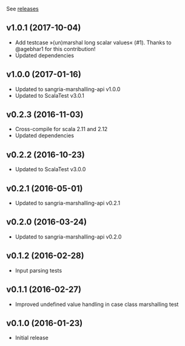 See [releases](https://github.com/sangria-graphql-org/sangria-marshalling-testkit/releases)

## v1.0.1 (2017-10-04)

* Add testcase »(un)marshal long scalar values« (#1). Thanks to @agebhar1 for this contribution!
* Updated dependencies

## v1.0.0 (2017-01-16)

* Updated to sangria-marshalling-api v1.0.0
* Updated to ScalaTest v3.0.1

## v0.2.3 (2016-11-03)

* Cross-compile for scala 2.11 and 2.12
* Updated dependencies

## v0.2.2 (2016-10-23)

* Updated to ScalaTest v3.0.0

## v0.2.1 (2016-05-01)

* Updated to sangria-marshalling-api v0.2.1

## v0.2.0 (2016-03-24)

* Updated to sangria-marshalling-api v0.2.0

## v0.1.2 (2016-02-28)

* Input parsing tests 

## v0.1.1 (2016-02-27)

* Improved undefined value handling in case class marshalling test 

## v0.1.0 (2016-01-23)

* Initial release 
